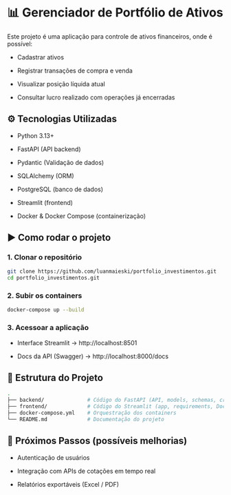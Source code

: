 # 📊 Gerenciador de Portfólio de Ativos
Este projeto é uma aplicação para controle de ativos financeiros, onde é possível:

- Cadastrar ativos

- Registrar transações de compra e venda

- Visualizar posição líquida atual

- Consultar lucro realizado com operações já encerradas

## ⚙️ Tecnologias Utilizadas
- Python 3.13+

- FastAPI (API backend)

- Pydantic (Validação de dados)

- SQLAlchemy (ORM)

- PostgreSQL (banco de dados)

- Streamlit (frontend)

- Docker & Docker Compose (containerização)

## ▶️ Como rodar o projeto
### 1. Clonar o repositório
```bash
git clone https://github.com/luanmaieski/portfolio_investimentos.git
cd portfolio_investimentos.git
```
### 2. Subir os containers
```bash
docker-compose up --build
```
### 3. Acessoar a aplicação
- Interface Streamlit → http://localhost:8501

- Docs da API (Swagger) → http://localhost:8000/docs

## 📂 Estrutura do Projeto
```bash
.
├── backend/              # Código do FastAPI (API, models, schemas, crud, routers, Dockerfile)
├── frontend/             # Código do Streamlit (app, requirements, Dockerfile)
├── docker-compose.yml    # Orquestração dos containers
└── README.md             # Documentação do projeto
```

## 📌 Próximos Passos (possíveis melhorias)
- Autenticação de usuários

- Integração com APIs de cotações em tempo real

- Relatórios exportáveis (Excel / PDF)